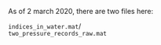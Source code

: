 As of 2 march 2020, there are two files here: 

`indices_in_water.mat`/  
`two_pressure_records_raw.mat`

